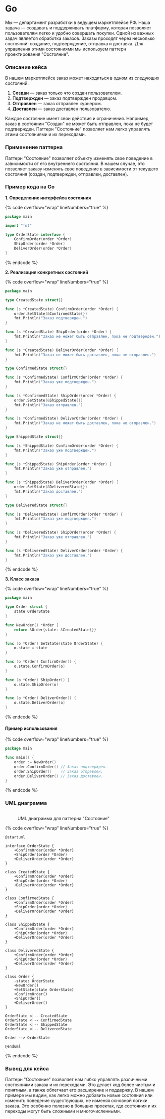 # Go

Мы — департамент разработки в ведущем маркетплейсе РФ. Наша задача — создавать и поддерживать платформу, которая позволяет пользователям легко и удобно совершать покупки. Одной из важных задач является обработка заказов. Заказы проходят через несколько состояний: создание, подтверждение, отправка и доставка. Для управления этими состояниями мы используем паттерн проектирования "Состояние".

### Описание кейса

В нашем маркетплейсе заказ может находиться в одном из следующих состояний:

1. **Создан** — заказ только что создан пользователем.
2. **Подтвержден** — заказ подтвержден продавцом.
3. **Отправлен** — заказ отправлен курьером.
4. **Доставлен** — заказ доставлен пользователю.

Каждое состояние имеет свои действия и ограничения. Например, заказ в состоянии "Создан" не может быть отправлен, пока не будет подтвержден. Паттерн "Состояние" позволяет нам легко управлять этими состояниями и их переходами.

### Применение паттерна

Паттерн "Состояние" позволяет объекту изменять свое поведение в зависимости от его внутреннего состояния. В нашем случае, это позволяет заказу изменять свое поведение в зависимости от текущего состояния (создан, подтвержден, отправлен, доставлен).

### Пример кода на Go

**1. Определение интерфейса состояния**

{% code overflow="wrap" lineNumbers="true" %}
```go
package main

import "fmt"

type OrderState interface {
    ConfirmOrder(order *Order)
    ShipOrder(order *Order)
    DeliverOrder(order *Order)
}
```
{% endcode %}

**2. Реализация конкретных состояний**

{% code overflow="wrap" lineNumbers="true" %}
```go
package main

type CreatedState struct{}

func (s *CreatedState) ConfirmOrder(order *Order) {
    order.SetState(&ConfirmedState{})
    fmt.Println("Заказ подтвержден.")
}

func (s *CreatedState) ShipOrder(order *Order) {
    fmt.Println("Заказ не может быть отправлен, пока не подтвержден.")
}

func (s *CreatedState) DeliverOrder(order *Order) {
    fmt.Println("Заказ не может быть доставлен, пока не отправлен.")
}

type ConfirmedState struct{}

func (s *ConfirmedState) ConfirmOrder(order *Order) {
    fmt.Println("Заказ уже подтвержден.")
}

func (s *ConfirmedState) ShipOrder(order *Order) {
    order.SetState(&ShippedState{})
    fmt.Println("Заказ отправлен.")
}

func (s *ConfirmedState) DeliverOrder(order *Order) {
    fmt.Println("Заказ не может быть доставлен, пока не отправлен.")
}

type ShippedState struct{}

func (s *ShippedState) ConfirmOrder(order *Order) {
    fmt.Println("Заказ уже подтвержден.")
}

func (s *ShippedState) ShipOrder(order *Order) {
    fmt.Println("Заказ уже отправлен.")
}

func (s *ShippedState) DeliverOrder(order *Order) {
    order.SetState(&DeliveredState{})
    fmt.Println("Заказ доставлен.")
}

type DeliveredState struct{}

func (s *DeliveredState) ConfirmOrder(order *Order) {
    fmt.Println("Заказ уже подтвержден.")
}

func (s *DeliveredState) ShipOrder(order *Order) {
    fmt.Println("Заказ уже отправлен.")
}

func (s *DeliveredState) DeliverOrder(order *Order) {
    fmt.Println("Заказ уже доставлен.")
}
```
{% endcode %}

**3. Класс заказа**

{% code overflow="wrap" lineNumbers="true" %}
```go
package main

type Order struct {
    state OrderState
}

func NewOrder() *Order {
    return &Order{state: &CreatedState{}}
}

func (o *Order) SetState(state OrderState) {
    o.state = state
}

func (o *Order) ConfirmOrder() {
    o.state.ConfirmOrder(o)
}

func (o *Order) ShipOrder() {
    o.state.ShipOrder(o)
}

func (o *Order) DeliverOrder() {
    o.state.DeliverOrder(o)
}
```
{% endcode %}

#### Пример использования

{% code overflow="wrap" lineNumbers="true" %}
```go
package main

func main() {
    order := NewOrder()
    order.ConfirmOrder() // Заказ подтвержден.
    order.ShipOrder()    // Заказ отправлен.
    order.DeliverOrder() // Заказ доставлен.
}
```
{% endcode %}

### UML диаграмма

<figure><img src="../../../../../.gitbook/assets/image (1).png" alt=""><figcaption><p>UML диаграмма для паттерна "Состояние"</p></figcaption></figure>

{% code overflow="wrap" lineNumbers="true" %}
```plantuml
@startuml

interface OrderState {
    +ConfirmOrder(order *Order)
    +ShipOrder(order *Order)
    +DeliverOrder(order *Order)
}

class CreatedState {
    +ConfirmOrder(order *Order)
    +ShipOrder(order *Order)
    +DeliverOrder(order *Order)
}

class ConfirmedState {
    +ConfirmOrder(order *Order)
    +ShipOrder(order *Order)
    +DeliverOrder(order *Order)
}

class ShippedState {
    +ConfirmOrder(order *Order)
    +ShipOrder(order *Order)
    +DeliverOrder(order *Order)
}

class DeliveredState {
    +ConfirmOrder(order *Order)
    +ShipOrder(order *Order)
    +DeliverOrder(order *Order)
}

class Order {
    -state: OrderState
    +NewOrder()
    +SetState(state OrderState)
    +ConfirmOrder()
    +ShipOrder()
    +DeliverOrder()
}

OrderState <|-- CreatedState
OrderState <|-- ConfirmedState
OrderState <|-- ShippedState
OrderState <|-- DeliveredState

Order --> OrderState

@enduml
```
{% endcode %}

### Вывод для кейса

Паттерн "Состояние" позволяет нам гибко управлять различными состояниями заказа и их переходами. Это делает код более чистым и понятным, а также облегчает его расширение и поддержку. В нашем примере мы видим, как легко можно добавить новые состояния или изменить поведение существующих, не изменяя основной логики заказа. Это особенно полезно в больших проектах, где состояния и их переходы могут быть сложными и многочисленными.
